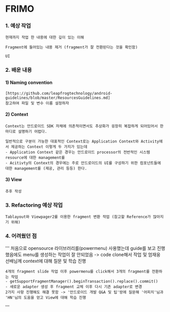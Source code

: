 # FRIMO

### 1. 예상 작업
    현재까지 작업 한 내용에 대한 깊이 있는 이해
    
    Fragment에 들어있는 내용 제거 (fragment가 잘 전환된다는 것을 확인함)
    
    UI

### 2. 배운 내용
#### 1) Naming convention
    [https://github.com/leapfrogtechnology/android-guidelines/blob/master/ResourcesGuidelines.md]
    참고하여 파일 및 변수 이름 설정하자      

#### 2) Context
    Context는 안드로이드 SDK 자체에 의존적이면서도 추상화가 굉장히 복잡하게 되어있어서 한마디로 설명하기 어렵다.
    
    일반적으로 구분이 가능한 대표적인 Context로는 Application Context와 Activity에서 제공하는 Context 이렇게 두 가지가 있는데
    - Application Context 같은 경우는 안드로이드 processor의 전반적인 시스템 resource에 대한 management를
    - Acitivty의 Context의 경우에는 주로 안드로이드의 UI를 구성하기 위한 컴포넌트들에 대한 management를 (제공, 관리 등등) 한다.

    
#### 3) View
    추후 작성

### 3. Refactoring 예상 작업
    Tablayout와 Viewpager2를 이용한 fragment 변환 작업 (참고할 Reference가 많아지기 위해)

### 4. 어려웠던 점
'''
    처음으로 opensource 라이브러리를(powermenu) 사용했는데 guide를 보고 진행했음에도 menu를 생성하는 작업이 잘 안되었음
    -> code clone해서 작업 및 엄재웅 선배님께 context에 대해 질문 및 학습 진행
    
    4개의 fragment slide 작업 이후 powermenu를 click해서 3개의 fragment를 전환하는 작업
    - getSupportFragmentManager().beginTransaction().replace().commit()
    - 새로운 adapter 생성 후 fragment 교체 이후 다시 기존 adapter로 변경
    2가지 사항 진행해도 해결 못함 -> '안드로이드 개발 Q&A 및 팁'방에 질문해 '어피치'님과 'HN'님의 도움을 얻고 View에 대해 학습 진행
'''
